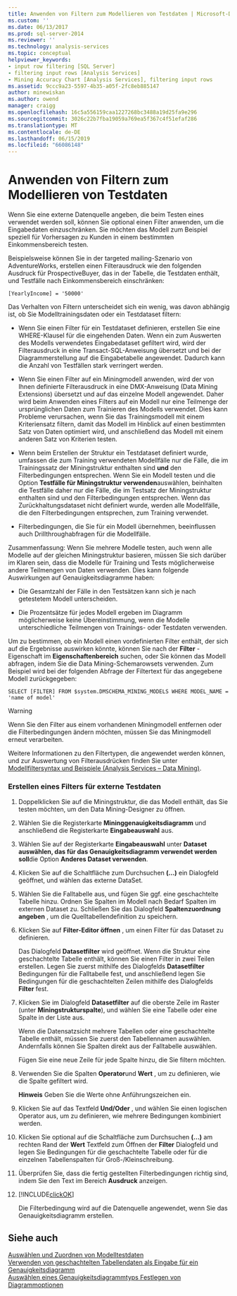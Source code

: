 ```yaml
---
title: Anwenden von Filtern zum Modellieren von Testdaten | Microsoft-Dokumentation
ms.custom: ''
ms.date: 06/13/2017
ms.prod: sql-server-2014
ms.reviewer: ''
ms.technology: analysis-services
ms.topic: conceptual
helpviewer_keywords:
- input row filtering [SQL Server]
- filtering input rows [Analysis Services]
- Mining Accuracy Chart [Analysis Services], filtering input rows
ms.assetid: 9ccc9a23-5597-4b35-a05f-2fc8eb885147
author: minewiskan
ms.author: owend
manager: craigg
ms.openlocfilehash: 16c5a556159caa1227268bc3488a19d25fa9e296
ms.sourcegitcommit: 3026c22b7fba19059a769ea5f367c4f51efaf286
ms.translationtype: MT
ms.contentlocale: de-DE
ms.lasthandoff: 06/15/2019
ms.locfileid: "66086148"
---
```

# <a name="apply-filters-to-model-testing-data"></a>Anwenden von Filtern zum Modellieren von Testdaten
  Wenn Sie eine externe Datenquelle angeben, die beim Testen eines verwendet werden soll, können Sie optional einen Filter anwenden, um die Eingabedaten einzuschränken. Sie möchten das Modell zum Beispiel speziell für Vorhersagen zu Kunden in einem bestimmten Einkommensbereich testen.  
  
 Beispielsweise können Sie in der targeted mailing-Szenario von AdventureWorks, erstellen einen Filterausdruck wie den folgenden Ausdruck für ProspectiveBuyer, das in der Tabelle, die Testdaten enthält, und Testfälle nach Einkommensbereich einschränken:  
  
 `[YearlyIncome] = '50000'`  
  
 Das Verhalten von Filtern unterscheidet sich ein wenig, was davon abhängig ist, ob Sie Modelltrainingsdaten oder ein Testdataset filtern:  
  
-   Wenn Sie einen Filter für ein Testdataset definieren, erstellen Sie eine WHERE-Klausel für die eingehenden Daten. Wenn ein zum Auswerten des Modells verwendetes Eingabedataset gefiltert wird, wird der Filterausdruck in eine Transact-SQL-Anweisung übersetzt und bei der Diagrammerstellung auf die Eingabetabelle angewendet. Dadurch kann die Anzahl von Testfällen stark verringert werden.  
  
-   Wenn Sie einen Filter auf ein Miningmodell anwenden, wird der von Ihnen definierte Filterausdruck in eine DMX-Anweisung (Data Mining Extensions) übersetzt und auf das einzelne Modell angewendet. Daher wird beim Anwenden eines Filters auf ein Modell nur eine Teilmenge der ursprünglichen Daten zum Trainieren des Modells verwendet. Dies kann Probleme verursachen, wenn Sie das Trainingsmodell mit einem Kriteriensatz filtern, damit das Modell im Hinblick auf einen bestimmten Satz von Daten optimiert wird, und anschließend das Modell mit einem anderen Satz von Kriterien testen.  
  
-   Wenn beim Erstellen der Struktur ein Testdataset definiert wurde, umfassen die zum Training verwendeten Modellfälle nur die Fälle, die im Trainingssatz der Miningstruktur enthalten sind **und** den Filterbedingungen entsprechen. Wenn Sie ein Modell testen und die Option **Testfälle für Miningstruktur verwenden**auswählen, beinhalten die Testfälle daher nur die Fälle, die im Testsatz der Miningstruktur enthalten sind und den Filterbedingungen entsprechen. Wenn das Zurückhaltungsdataset nicht definiert wurde, werden alle Modellfälle, die den Filterbedingungen entsprechen, zum Training verwendet.  
  
-   Filterbedingungen, die Sie für ein Modell übernehmen, beeinflussen auch Drillthroughabfragen für die Modellfälle.  
  
 Zusammenfassung: Wenn Sie mehrere Modelle testen, auch wenn alle Modelle auf der gleichen Miningstruktur basieren, müssen Sie sich darüber im Klaren sein, dass die Modelle für Training und Tests möglicherweise andere Teilmengen von Daten verwenden. Dies kann folgende Auswirkungen auf Genauigkeitsdiagramme haben:  
  
-   Die Gesamtzahl der Fälle in den Testsätzen kann sich je nach getestetem Modell unterscheiden.  
  
-   Die Prozentsätze für jedes Modell ergeben im Diagramm möglicherweise keine Übereinstimmung, wenn die Modelle unterschiedliche Teilmengen von Trainings- oder Testdaten verwenden.  
  
 Um zu bestimmen, ob ein Modell einen vordefinierten Filter enthält, der sich auf die Ergebnisse auswirken könnte, können Sie nach der **Filter** -Eigenschaft im **Eigenschaftenbereich** suchen, oder Sie können das Modell abfragen, indem Sie die Data Mining-Schemarowsets verwenden. Zum Beispiel wird bei der folgenden Abfrage der Filtertext für das angegebene Modell zurückgegeben:  
  
 `SELECT [FILTER] FROM $system.DMSCHEMA_MINING_MODELS WHERE MODEL_NAME = 'name of model'`  
  
> [!WARNING]  
>  Wenn Sie den Filter aus einem vorhandenen Miningmodell entfernen oder die Filterbedingungen ändern möchten, müssen Sie das Miningmodell erneut verarbeiten.  
  
 Weitere Informationen zu den Filtertypen, die angewendet werden können, und zur Auswertung von Filterausdrücken finden Sie unter [Modellfiltersyntax und Beispiele &#40;Analysis Services – Data Mining&#41;](model-filter-syntax-and-examples-analysis-services-data-mining.md).  
  
### <a name="create-a-filter-on-external-testing-data"></a>Erstellen eines Filters für externe Testdaten  
  
1.  Doppelklicken Sie auf die Miningstruktur, die das Modell enthält, das Sie testen möchten, um den Data Mining-Designer zu öffnen.  
  
2.  Wählen Sie die Registerkarte **Mininggenauigkeitsdiagramm** und anschließend die Registerkarte **Eingabeauswahl** aus.  
  
3.  Wählen Sie auf der Registerkarte **Eingabeauswahl** unter **Dataset auswählen, das für das Genauigkeitsdiagramm verwendet werden soll**die Option **Anderes Dataset verwenden**.  
  
4.  Klicken Sie auf die Schaltfläche zum Durchsuchen **(...)**  ein Dialogfeld geöffnet, und wählen das externe DataSet.  
  
5.  Wählen Sie die Falltabelle aus, und fügen Sie ggf. eine geschachtelte Tabelle hinzu. Ordnen Sie Spalten im Modell nach Bedarf Spalten im externen Dataset zu. Schließen Sie das Dialogfeld **Spaltenzuordnung angeben** , um die Quelltabellendefinition zu speichern.  
  
6.  Klicken Sie auf **Filter-Editor öffnen** , um einen Filter für das Dataset zu definieren.  
  
     Das Dialogfeld **Datasetfilter** wird geöffnet. Wenn die Struktur eine geschachtelte Tabelle enthält, können Sie einen Filter in zwei Teilen erstellen. Legen Sie zuerst mithilfe des Dialogfelds **Datasetfilter** Bedingungen für die Falltabelle fest, und anschließend legen Sie Bedingungen für die geschachtelten Zeilen mithilfe des Dialogfelds **Filter** fest.  
  
7.  Klicken Sie im Dialogfeld **Datasetfilter** auf die oberste Zeile im Raster (unter **Miningstrukturspalte**), und wählen Sie eine Tabelle oder eine Spalte in der Liste aus.  
  
     Wenn die Datensatzsicht mehrere Tabellen oder eine geschachtelte Tabelle enthält, müssen Sie zuerst den Tabellennamen auswählen. Andernfalls können Sie Spalten direkt aus der Falltabelle auswählen.  
  
     Fügen Sie eine neue Zeile für jede Spalte hinzu, die Sie filtern möchten.  
  
8.  Verwenden Sie die Spalten **Operator**und **Wert** , um zu definieren, wie die Spalte gefiltert wird.  
  
     **Hinweis** Geben Sie die Werte ohne Anführungszeichen ein.  
  
9. Klicken Sie auf das Textfeld **Und/Oder** , und wählen Sie einen logischen Operator aus, um zu definieren, wie mehrere Bedingungen kombiniert werden.  
  
10. Klicken Sie optional auf die Schaltfläche zum Durchsuchen **(...)**  am rechten Rand der **Wert** Textfeld zum Öffnen der **Filter** Dialogfeld und legen Sie Bedingungen für die geschachtelte Tabelle oder für die einzelnen Tabellenspalten für Groß-/Kleinschreibung.  
  
11. Überprüfen Sie, dass die fertig gestellten Filterbedingungen richtig sind, indem Sie den Text im Bereich **Ausdruck** anzeigen.  
  
12. [!INCLUDE[clickOK](../../includes/clickok-md.md)]  
  
     Die Filterbedingung wird auf die Datenquelle angewendet, wenn Sie das Genauigkeitsdiagramm erstellen.  
  
## <a name="see-also"></a>Siehe auch  
 [Auswählen und Zuordnen von Modelltestdaten](choose-and-map-model-testing-data.md)   
 [Verwenden von geschachtelten Tabellendaten als Eingabe für ein Genauigkeitsdiagramm](using-nested-table-data-as-an-input-for-an-accuracy-chart.md)   
 [Auswählen eines Genauigkeitsdiagrammtyps Festlegen von Diagrammoptionen](choose-an-accuracy-chart-type-and-set-chart-options.md)  
  
  
